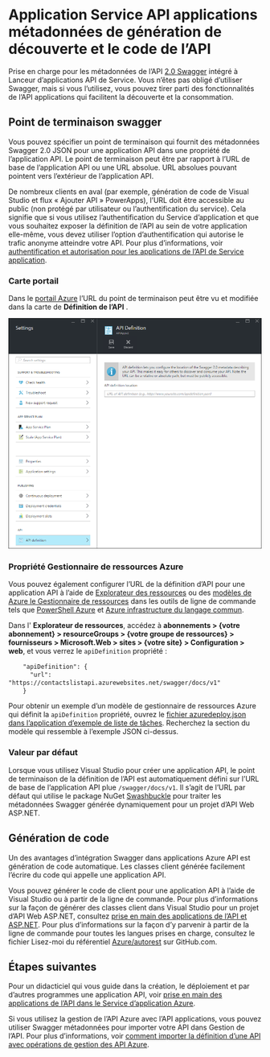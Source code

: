 <properties
    pageTitle="Application Service API applications métadonnées de génération de découverte et le code de l’API | Microsoft Azure"
    description="Découvrez comment API applications dans le Service d’application Azure utiliser Swagger métadonnées pour faciliter la génération de découverte et le code de l’API."
    services="app-service\api"
    documentationCenter=".net"
    authors="tdykstra"
    manager="wpickett"
    editor=""/>

<tags
    ms.service="app-service-api"
    ms.workload="na"
    ms.tgt_pltfrm="na"
    ms.devlang="na"
    ms.topic="article"
    ms.date="08/30/2016"
    ms.author="rachelap"/>

# <a name="app-service-api-apps-metadata-for-api-discovery-and-code-generation"></a>Application Service API applications métadonnées de génération de découverte et le code de l’API 

Prise en charge pour les métadonnées de l’API [2.0 Swagger](http://swagger.io/) intégré à Lanceur d’applications API de Service. Vous n’êtes pas obligé d’utiliser Swagger, mais si vous l’utilisez, vous pouvez tirer parti des fonctionnalités de l’API applications qui facilitent la découverte et la consommation.   

## <a name="swagger-endpoint"></a>Point de terminaison swagger

Vous pouvez spécifier un point de terminaison qui fournit des métadonnées Swagger 2.0 JSON pour une application API dans une propriété de l’application API. Le point de terminaison peut être par rapport à l’URL de base de l’application API ou une URL absolue. URL absolues pouvant pointent vers l’extérieur de l’application API. 

De nombreux clients en aval (par exemple, génération de code de Visual Studio et flux « Ajouter API » PowerApps), l’URL doit être accessible au public (non protégé par utilisateur ou l’authentification du service). Cela signifie que si vous utilisez l’authentification du Service d’application et que vous souhaitez exposer la définition de l’API au sein de votre application elle-même, vous devez utiliser l’option d’authentification qui autorise le trafic anonyme atteindre votre API. Pour plus d’informations, voir [authentification et autorisation pour les applications de l’API de Service application](app-service-api-authentication.md).

### <a name="portal-blade"></a>Carte portail

Dans le [portail Azure](https://portal.azure.com/) l’URL du point de terminaison peut être vu et modifiée dans la carte de **Définition de l’API** .

![](./media/app-service-api-metadata/apidefblade.png)

### <a name="azure-resource-manager-property"></a>Propriété Gestionnaire de ressources Azure

Vous pouvez également configurer l’URL de la définition d’API pour une application API à l’aide de [Explorateur des ressources](https://resources.azure.com/) ou des [modèles de Azure le Gestionnaire de ressources](../resource-group-authoring-templates.md) dans les outils de ligne de commande tels que [PowerShell Azure](../powershell-install-configure.md) et [Azure infrastructure du langage commun](../xplat-cli-install.md). 

Dans l' **Explorateur de ressources**, accédez à **abonnements > {votre abonnement} > resourceGroups > {votre groupe de ressources} > fournisseurs > Microsoft.Web > sites > {votre site} > Configuration > web**, et vous verrez le `apiDefinition` propriété :

        "apiDefinition": {
          "url": "https://contactslistapi.azurewebsites.net/swagger/docs/v1"
        }

Pour obtenir un exemple d’un modèle de gestionnaire de ressources Azure qui définit la `apiDefinition` propriété, ouvrez le [fichier azuredeploy.json dans l’application d’exemple de liste de tâches](https://github.com/azure-samples/app-service-api-dotnet-todo-list/blob/master/azuredeploy.json). Recherchez la section du modèle qui ressemble à l’exemple JSON ci-dessus.

### <a name="default-value"></a>Valeur par défaut

Lorsque vous utilisez Visual Studio pour créer une application API, le point de terminaison de la définition de l’API est automatiquement défini sur l’URL de base de l’application API plue `/swagger/docs/v1`. Il s’agit de l’URL par défaut qui utilise le package NuGet [Swashbuckle](https://www.nuget.org/packages/Swashbuckle) pour traiter les métadonnées Swagger générée dynamiquement pour un projet d’API Web ASP.NET. 

## <a name="code-generation"></a>Génération de code

Un des avantages d’intégration Swagger dans applications Azure API est génération de code automatique. Les classes client générée facilement l’écrire du code qui appelle une application API.

Vous pouvez générer le code de client pour une application API à l’aide de Visual Studio ou à partir de la ligne de commande. Pour plus d’informations sur la façon de générer des classes client dans Visual Studio pour un projet d’API Web ASP.NET, consultez [prise en main des applications de l’API et ASP.NET](app-service-api-dotnet-get-started.md#codegen). Pour plus d’informations sur la façon d’y parvenir à partir de la ligne de commande pour toutes les langues prises en charge, consultez le fichier Lisez-moi du référentiel [Azure/autorest](https://github.com/azure/autorest) sur GitHub.com.
 
## <a name="next-steps"></a>Étapes suivantes

Pour un didacticiel qui vous guide dans la création, le déploiement et par d’autres programmes une application API, voir [prise en main des applications de l’API dans le Service d’application Azure](app-service-api-dotnet-get-started.md).

Si vous utilisez la gestion de l’API Azure avec l’API applications, vous pouvez utiliser Swagger métadonnées pour importer votre API dans Gestion de l’API. Pour plus d’informations, voir [comment importer la définition d’une API avec opérations de gestion des API Azure](../api-management/api-management-howto-import-api.md). 
